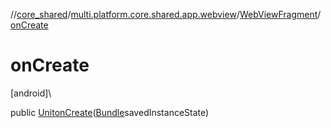 //[core_shared](../../../index.md)/[multi.platform.core.shared.app.webview](../index.md)/[WebViewFragment](index.md)/[onCreate](on-create.md)

# onCreate

[android]\

public [Unit](https://kotlinlang.org/api/latest/jvm/stdlib/kotlin/-unit/index.html)[onCreate](on-create.md)([Bundle](https://developer.android.com/reference/kotlin/android/os/Bundle.html)savedInstanceState)
